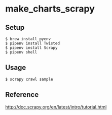 # make_charts_scrapy

## Setup

```
$ brew install pyenv
$ pipenv install Twisted
$ pipenv install Scrapy
$ pipenv shell
```

## Usage

```
$ scrapy crawl sample
```

## Reference

http://doc.scrapy.org/en/latest/intro/tutorial.html